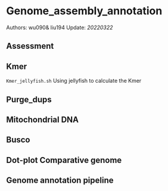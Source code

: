 # Genome_assembly_annotation

Authors: wu090& liu194
Update: *20220322*

## Assessment

## Kmer
`Kmer_jellyfish.sh` Using jellyfish to calculate the Kmer

## Purge_dups

## Mitochondrial DNA

## Busco

## Dot-plot Comparative genome

## Genome annotation pipeline
